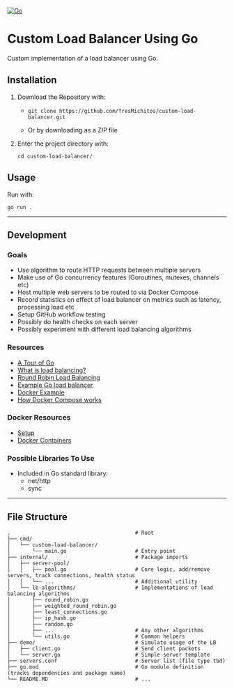 [![Go](https://img.shields.io/badge/go-%2300ADD8.svg?style=for-the-badge&logo=go&logoColor=white)](https://go.dev/)

# Custom Load Balancer Using Go

Custom implementation of a load balancer using Go.

## Installation

1. Download the Repository with:

   - ```
     git clone https://github.com/TresMichitos/custom-load-balancer.git
     ```
   - Or by downloading as a ZIP file

2. Enter the project directory with:
   ```
   cd custom-load-balancer/
   ```

## Usage

Run with:
  ```
  go run .
  ```

---

## Development

### Goals

- Use algorithm to route HTTP requests between multiple servers
- Make use of Go concurrency features (Goroutines, mutexes, channels etc)
- Host multiple web servers to be routed to via Docker Compose
- Record statistics on effect of load balancer on metrics such as latency, processing load etc
- Setup GitHub workflow testing
- Possibly do health checks on each server
- Possibly experiment with different load balancing algorithms

### Resources

- [A Tour of Go](https://go.dev/tour/list)
- [What is load balancing?](https://www.cloudflare.com/en-gb/learning/performance/what-is-load-balancing/)
- [Round Robin Load Balancing](https://www.vmware.com/topics/round-robin-load-balancing)
- [Example Go load balancer](https://dev.to/vivekalhat/building-a-simple-load-balancer-in-go-70d)
- [Docker Example](https://docs.docker.com/get-started/workshop/02_our_app/)
- [How Docker Compose works](https://docs.docker.com/compose/intro/compose-application-model/)

### Docker Resources

- [Setup](https://medium.com/@aedemirsen/load-balancing-with-nginx-c1f19840e29)
- [Docker Containers](https://medium.com/@aedemirsen/load-balancing-with-docker-compose-and-nginx-b9077696f624)

### Possible Libraries To Use

- Included in Go standard library:
  - net/http
  - sync

---

## File Structure

```
.                                        # Root
├── cmd/
│   └── custom-load-balancer/
│       └── main.go                      # Entry point
├── internal/                            # Package imports
│   ├── server-pool/
│   │   ├── pool.go                      # Core logic, add/remove servers, track connections, health status
│   │   └── ...                          # Additional utility
│   └── lb-algorithms/                   # Implementations of load balancing algorithms
│       ├── round_robin.go
│       ├── weighted_round_robin.go
│       ├── least_connections.go
│       ├── ip_hash.go
│       ├── random.go
│       ├── ...                          # Any other algorithms
│       └── utils.go                     # Common helpers
├── demo/                                # Simulate usage of the LB
│   ├── client.go                        # Send client packets
│   └── server.go                        # Simple server template
├── servers.conf                         # Server list (file type tbd)                           
├── go.mod                               # Go module definition (tracks dependencies and package name) 
└── README.MD                            # ...
```
